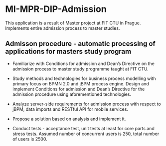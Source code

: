 # MI-MPR-DIP-Admission

This application is a result of Master project at FIT CTU in Prague.
Implements entire admission process to master studies.

## Admisson procedure - automatic processing of applications for masters study program

* Familiarize with Conditions for admission and Dean’s Directive on the admission process to master study programme taught at FIT CTU.

* Study methods and technologies for business process modelling with primary focus on BPMN 2.0 and jBPM process engine. Design and implement Conditions for admission and Dean’s Directive for the admission procedure using aforementioned technologies.

* Analyze server-side requirements for admission process with respect to jBPM, data imports and RESTful API for mobile services.

* Propose a solution based on analysis and implement it.

* Conduct tests - acceptance test, unit tests at least for core parts and stress tests. Assumed number of concurrent users is 250, total number of users is 2500.
